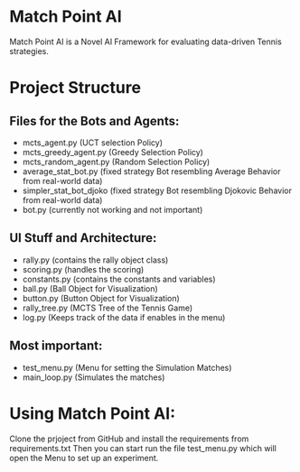 # Match Point AI
Match Point AI is a Novel AI Framework for evaluating data-driven Tennis strategies. 

# Project Structure
## Files for the Bots and Agents:
- mcts_agent.py (UCT selection Policy)
- mcts_greedy_agent.py (Greedy Selection Policy)
- mcts_random_agent.py (Random Selection Policy)
- average_stat_bot.py (fixed strategy Bot resembling Average Behavior from real-world data)
- simpler_stat_bot_djoko (fixed strategy Bot resembling Djokovic Behavior from real-world data)
- bot.py (currently not working and not important)

## UI Stuff and Architecture:
- rally.py (contains the rally object class)
- scoring.py (handles the scoring)
- constants.py (contains the constants and variables)
- ball.py (Ball Object for Visualization)
- button.py (Button Object for Visualization)
- rally_tree.py (MCTS Tree of the Tennis Game)
- log.py (Keeps track of the data if enables in the menu)

## Most important:
- test_menu.py (Menu for setting the Simulation Matches)
- main_loop.py (Simulates the matches)

# Using Match Point AI:
Clone the prjoject from GitHub and install the requirements from requirements.txt
Then you can start run the file test_menu.py which will open the Menu to set up an experiment.

